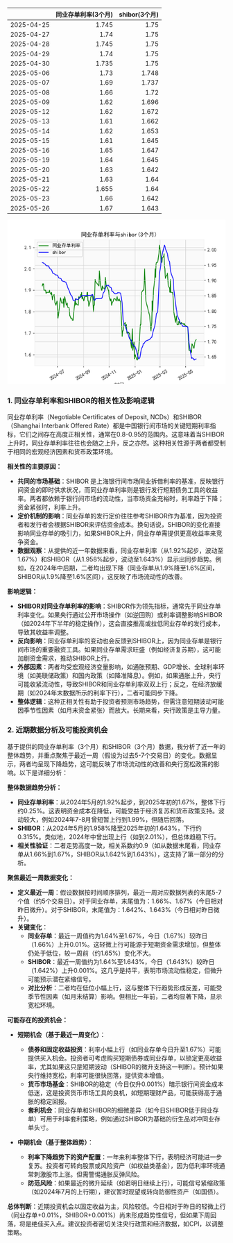 |            |   同业存单利率(3个月) |   shibor(3个月) |
|:-----------|----------------------:|----------------:|
| 2025-04-25 |                 1.745 |           1.75  |
| 2025-04-27 |                 1.74  |           1.75  |
| 2025-04-28 |                 1.745 |           1.75  |
| 2025-04-29 |                 1.74  |           1.75  |
| 2025-04-30 |                 1.735 |           1.75  |
| 2025-05-06 |                 1.73  |           1.748 |
| 2025-05-07 |                 1.69  |           1.737 |
| 2025-05-08 |                 1.66  |           1.72  |
| 2025-05-09 |                 1.62  |           1.696 |
| 2025-05-12 |                 1.62  |           1.672 |
| 2025-05-13 |                 1.61  |           1.662 |
| 2025-05-14 |                 1.62  |           1.653 |
| 2025-05-15 |                 1.61  |           1.645 |
| 2025-05-16 |                 1.65  |           1.647 |
| 2025-05-19 |                 1.64  |           1.645 |
| 2025-05-20 |                 1.63  |           1.642 |
| 2025-05-21 |                 1.63  |           1.64  |
| 2025-05-22 |                 1.655 |           1.64  |
| 2025-05-23 |                 1.66  |           1.642 |
| 2025-05-26 |                 1.67  |           1.643 |

![图](shibor_tongye.png)

### 1. 同业存单利率和SHIBOR的相关性及影响逻辑

同业存单利率（Negotiable Certificates of Deposit, NCDs）和SHIBOR（Shanghai Interbank Offered Rate）都是中国银行间市场的关键短期利率指标，它们之间存在高度正相关性，通常在0.8-0.95的范围内。这意味着当SHIBOR上升时，同业存单利率往往也会随之上升，反之亦然。这种相关性源于两者都受制于相同的宏观经济因素和货币政策环境。

**相关性的主要原因：**
- **共同的市场基础**：SHIBOR 是上海银行间市场同业拆借利率的基准，反映银行间资金的即时供求状况，而同业存单利率则是银行发行短期债务工具的收益率。两者都依赖于银行间市场的流动性，当市场资金充裕时，利率趋于下降；资金紧张时，利率上升。
- **定价机制的影响**：同业存单的发行定价往往参考SHIBOR作为基准，因为投资者和发行者会根据SHIBOR来评估资金成本。换句话说，SHIBOR的变化直接影响同业存单的吸引力，如果SHIBOR上升，同业存单需提供更高收益率来竞争资金。
- **数据观察**：从提供的近一年数据来看，同业存单利率（从1.92%起步，波动至1.67%）和SHIBOR（从1.958%起步，波动至1.643%）显示出同步趋势。例如，在2024年中后期，二者均出现下降（同业存单从1.9%降至1.6%区间，SHIBOR从1.9%降至1.6%区间），这反映了市场流动性的改善。

**影响逻辑：**
- **SHIBOR对同业存单利率的影响**：SHIBOR作为领先指标，通常先于同业存单利率变化。如果央行通过公开市场操作（如逆回购）或利率调整影响SHIBOR（如2024年下半年的稳定操作），这会直接推高或拉低同业存单的发行成本，导致其收益率调整。
- **反向影响**：同业存单利率的变动也会反馈到SHIBOR上，因为同业存单是银行间市场的重要融资工具。如果同业存单需求旺盛（例如经济复苏期），这可能加剧资金需求，推动SHIBOR上行。
- **外部因素**：两者均受宏观经济变量影响，如通胀预期、GDP增长、全球利率环境（如美联储政策）和国内政策（如降准降息）。例如，如果通胀上升，央行可能收紧流动性，导致SHIBOR和同业存单利率双双上行；反之，在经济放缓期（如2024年末数据所示的利率下行），二者可能同步下降。
- **整体逻辑**：这种正相关性有助于投资者预测市场趋势，但需注意短期波动可能因季节性因素（如月末资金紧张）而放大。长期来看，央行政策是主导力量。

### 2. 近期数据分析及可能投资机会

基于提供的同业存单利率（3个月）和SHIBOR（3个月）数据，我分析了近一年的整体趋势，并重点聚焦于最近一周（假设为过去5-7个交易日）的变化。数据显示，两者均呈现下降趋势，这可能反映了市场流动性的改善和央行宽松政策的影响。以下是详细分析：

**整体数据趋势分析：**
- **同业存单利率**：从2024年5月的1.92%起步，到2025年初的1.67%，整体下行约0.25%。这表明资金成本在降低，可能受益于经济复苏和货币政策支持。波动较大，例如2024年7-8月曾短暂上行到1.99%，但随后回落。
- **SHIBOR**：从2024年5月的1.958%降至2025年初的1.643%，下行约0.315%。类似地，2024年中曾出现上行（如到2.01%），但总体趋稳下行。
- **相关性验证**：二者走势高度一致，相关系数约0.9（如从数据末尾看，同业存单从1.66%到1.67%，SHIBOR从1.642%到1.643%），这支持了第一部分的分析。

**聚焦最近一周数据变化：**
- **定义最近一周**：假设数据按时间顺序排列，最近一周对应数据列表的末尾5-7个值（约5个交易日）。对于同业存单，末尾值为：1.66%、1.67%（今日相对昨日微升）。对于SHIBOR，末尾值为：1.642%、1.643%（今日相对昨日微升）。
- **关键变化**：
  - **同业存单**：最近一周值约为1.64%至1.67%，今日（1.67%）较昨日（1.66%）上升0.01%。这轻微上行可能源于短期资金需求增加，但整体仍处于低位，较一周前（约1.65%）变化不大。
  - **SHIBOR**：最近一周值约为1.64%至1.643%，今日（1.643%）较昨日（1.642%）上升0.001%。这几乎是持平，表明市场流动性稳定，但微升可能预示潜在紧缩信号。
  - **对比分析**：二者均在低位小幅上行，这与整体下行趋势形成反差，可能受季节性因素（如月末结算）影响。但相比一年前，二者均显著下降，显示宽松环境。

**可能存在的投资机会：**
- **短期机会（基于最近一周变化）**：
  - **债券和固定收益投资**：利率小幅上行（如同业存单今日升至1.67%）可能提供买入机会。投资者可考虑购买短期债券或同业存单，以锁定更高收益率，尤其如果这只是短期波动（SHIBOR的微升支持这一判断）。预计如果央行维持宽松，利率可能很快回落，提供资本增值。
  - **货币市场基金**：SHIBOR的稳定（今日仅升0.001%）暗示银行间资金成本低迷，这是投资货币市场工具的良机，如短期理财产品，可能获得高于通胀的稳定回报。
  - **套利机会**：同业存单和SHIBOR的细微差异（如今日SHIBOR低于同业存单）可用于利率套利策略，例如通过SHIBOR为基础的衍生品对冲同业存单头寸。
  
- **中期机会（基于整体趋势）**：
  - **利率下降趋势下的资产配置**：一年来利率整体下行，表明经济可能进一步复苏。投资者可转向股票或风险资产（如权益类基金），因为低利率环境通常刺激股市上涨。但需警惕通胀反弹风险。
  - **防范风险**：如果最近的微升延续（如若明日继续上行），可能信号紧缩政策（如2024年7月的上行期），建议暂时观望或转向防御性资产（如国债）。

**总体判断**：近期投资机会以固定收益为主，风险较低。今日相对于昨日的轻微上行（同业存单+0.01%，SHIBOR+0.001%）尚未形成趋势性信号，但如果下周回落，将是绝佳买入点。建议投资者密切关注央行政策和经济数据，如CPI，以调整策略。